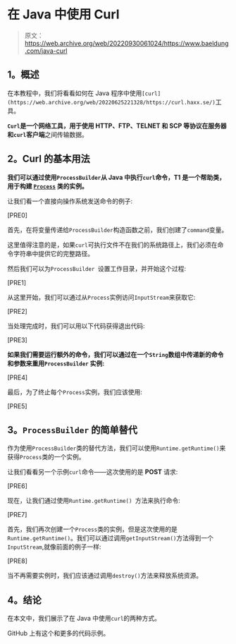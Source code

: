 # 在 Java 中使用 Curl

> 原文：<https://web.archive.org/web/20220930061024/https://www.baeldung.com/java-curl>

## **1。概述**

在本教程中，我们将看看如何在 Java 程序中使用`[curl](https://web.archive.org/web/20220625221328/https://curl.haxx.se/)`工具。

**`Curl`是一个网络工具，用于使用 HTTP、FTP、TELNET 和 SCP 等协议在服务器和`curl`客户端**之间传输数据。

## **2。Curl 的基本用法**

**我们可以通过使用`ProcessBuilder`从 Java 中执行`curl`命令，T1 是一个帮助类，用于构建 [`Process`](/web/20220625221328/https://www.baeldung.com/java-process-api) 类的实例。**

让我们看一个直接向操作系统发送命令的例子:

[PRE0]

首先，在将变量传递给`ProcessBuilder`构造函数之前，我们创建了`command`变量。

这里值得注意的是，如果`curl`可执行文件不在我们的系统路径上，我们必须在命令字符串中提供它的完整路径。

然后我们可以为`ProcessBuilder `设置工作目录，并开始这个过程:

[PRE1]

从这里开始，我们可以通过从`Process`实例访问`InputStream`来获取它:

[PRE2]

当处理完成时，我们可以用以下代码获得退出代码:

[PRE3]

**如果我们需要运行额外的命令，我们可以通过在一个`String`数组中传递新的命令和参数来重用`ProcessBuilder` 实例:**

[PRE4]

最后，为了终止每个`Process`实例，我们应该使用:

[PRE5]

## **3。`ProcessBuilder`** 的简单替代

作为使用`ProcessBuilder`类的替代方法，我们可以使用`Runtime.getRuntime()`来获得`Process`类的一个实例。

让我们看看另一个示例`curl`命令——这次使用的是 **POST** 请求:

[PRE6]

现在，让我们通过使用`Runtime.getRuntime() `方法来执行命令:

[PRE7]

首先，我们再次创建一个`Process`类的实例，但是这次使用的是`Runtime.getRuntime()`。我们可以通过调用`getInputStream()`方法得到一个`InputStream`,就像前面的例子一样:

[PRE8]

当不再需要实例时，我们应该通过调用`destroy()`方法来释放系统资源。

## **4。结论**

在本文中，我们展示了在 Java 中使用`curl`的两种方式。

GitHub 上有这个和更多的代码示例。